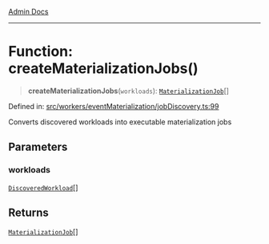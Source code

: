 [Admin Docs](/)

***

# Function: createMaterializationJobs()

> **createMaterializationJobs**(`workloads`): [`MaterializationJob`](../../executionEngine/interfaces/MaterializationJob.md)[]

Defined in: [src/workers/eventMaterialization/jobDiscovery.ts:99](https://github.com/gautam-divyanshu/talawa-api/blob/de42235531e11387f0ad0479547630845dbc8b37/src/workers/eventMaterialization/jobDiscovery.ts#L99)

Converts discovered workloads into executable materialization jobs

## Parameters

### workloads

[`DiscoveredWorkload`](../interfaces/DiscoveredWorkload.md)[]

## Returns

[`MaterializationJob`](../../executionEngine/interfaces/MaterializationJob.md)[]
